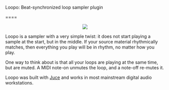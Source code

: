 Loopo: Beat-synchronized loop sampler plugin

====

<p align="center">
  <img src="https://raw.githubusercontent.com/GregoryTravis/loopo/master/images/loopo.gif">
</p>

Loopo is a sampler with a very simple twist: it does not start playing a sample
at the start, but in the middle. If your source material rhythmically matches,
then everything you play will be in rhythm, no matter how you play.

One way to think about is that all your loops are playing at the same time, but
are muted. A MIDI note-on unmutes the loop, and a note-off re-mutes it.

Loopo was built with [Juce](https://juce.com/) and works in most mainstream
digital audio workstations.
